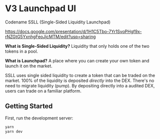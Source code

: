 # V3 Launchpad UI

Codename SSLL (Single-Sided Liquidity Launchpad)

https://docs.google.com/presentation/d/1H1C5Tbo-7Yr1SvoPHgf9x-rNZGtG5YxnhgFeoJjcMTM/edit?usp=sharing

**What is Single-Sided Liquidity?** Liquidity that only holds one of the two tokens in a pool.

**What is Launchpad?** A place where you can create your own token and launch it on the market.

SSLL uses single sided liquidity to create a token that can be traded on the market. 100% of the liquidity is deposited *directly* into the DEX. There's no need to migrate liquidity (pump). By depositing directly into a audited DEX, users can trade on a familiar platform.

## Getting Started

First, run the development server:

```bash
yarn
yarn dev
```
